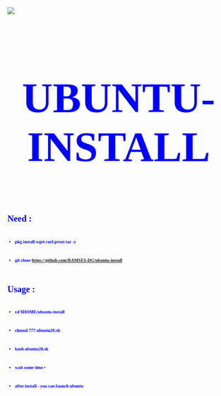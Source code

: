 <html>
  <body>
 <img src='https://c.top4top.io/p_2173mbzxp0.jpg'/>

 <font color=blue size='10px' face='tahoma'>
 <h1> <p align='center'> <b> UBUNTU-INSTALL <br> </h1>
  </body>
<font size='1px'>
<h1>  Need : </h1>
<br> 

* pkg install wget curl proot tar -y
<br> 

* git clone https://github.com/RAMSES-DG/ubuntu-install

<br>
<font size='1px'>

 <font size='1px'>
 <h1>  Usage : </h1>
<br>

 * cd $HOME/ubuntu-install
<br> 

* chmod 777 ubuntu20.sh
<br> 

* bash ubuntu20.sh
<br> 

* wait some time •
<br> 

- after install - you can launch ubuntu
</html>
